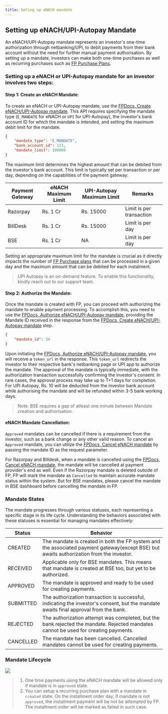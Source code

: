 ```yaml
---
title: Seting up eNACH mandate
---
```

  

## Setting up eNACH/UPI-Autopay Mandate
An eNACH/UPI-Autopay mandate represents an investor's one-time authorization through netbanking/UPI, to debit payments from their bank account without the need for further manual payment authorisation.  By setting up a mandate, investors can make both one-time purchases as well as recurring purchases such as [FP Purchase Plans](https://fintechprimitives.com/docs/api/#mf-purchase-plans).

### Setting up a eNACH or UPI-Autopay mandate for an investor involves two steps:
#### Step 1: Create an eNACH Mandate:
To create an eNACH or UPI-Autopay mandate, use the [FPDocs, Create eNACH/UPI-Autopay mandate](https://fintechprimitives.com/docs/api/#create-a-mandate-enach). This API requires specifying the mandate type (`E_MANDATE` for eNACH or `UPI` for UPI-Autopay), the investor's bank account ID for which the mandate is intended, and setting the maximum debit limit for the mandate.
```json
{
	"mandate_type": "E_MANDATE",
	"bank_account_id": 123,
	"mandate_limit": 100000
}
```

The maximum limit determines the highest amount that can be debited from the investor's bank account. This limit is typically set per transaction or per day, depending on the capabilities of the payment gateway:

| Payment Gateway  | eNACH Maximum Limit | UPI-Autopay Maximum Limit | Remarks                    |
|------------------|---------------------|---------------------------|----------------------------|
| Razorpay         |           Rs. 1 Cr  |               Rs. 15000 | Limit is per transaction   |
| BillDesk         |           Rs. 1 Cr  |               Rs. 15000 | Limit is per day           |
| BSE              |           Rs. 1 Cr  |                NA         | Limit is per day           |
  
Setting an appropriate maximum limit for the mandate is crucial as it directly impacts the number of [FP Purchase plans](https://fintechprimitives.com/docs/api/#mf-purchase-plans) that can be processed in a given day and the maximum amount that can be debited for each instalment. 

> UPI Autopay is an on-demand feature. To enable this functionality, kindly reach out to our support team.

#### Step 2: Authorize the Mandate:

Once the mandate is created with FP, you can proceed with authorizing the mandate to enable payment processing. To accomplish this, you need to use the [FPDocs, Authorize eNACH/UPI-Autopay mandate](https://fintechprimitives.com/docs/api/#authorize-a-mandate-enach), providing the Mandate ID received in the response from the [FPDocs, Create eNACH/UPI-Autopay mandate](https://fintechprimitives.com/docs/api/#create-a-mandate-enach) step. 

```json
{
    "mandate_id": 34
}
```

Upon initiating the [FPDocs, Authorize eNACH/UPI-Autopay mandate](https://fintechprimitives.com/docs/api/#authorize-a-mandate-enach), you will receive a `token_url` in the response. This `token_url` redirects the investor to their respective bank's netbanking page or UPI app to authorize the mandate. The approval of the mandate is typically immediate, with the authorization transaction successfully confirming the investor's consent. In rare cases, the approval process may take up to T+1 days for completion.
For UPI Autopay, Rs. 10 will be deducted from the investor bank account while authorising the mandate and will be refunded within 3-5 bank working days.

> Note: BSE requires a gap of atleast one minute between Mandate creation and authorisation. 

#### eNACH Mandate Cancellation:


`Approved` mandates can be cancelled if there is a requirement from the investor, such as a bank change or any other valid reason. To cancel an `Approved` mandate, you can utilize the [FPDocs, Cancel eNACH mandate](https://fintechprimitives.com/docs/api/#cancel-a-mandate) by passing the mandate ID as the request parameter.

For Razorpay and Billdesk, when a mandate is cancelled using the [FPDocs, Cancel eNACH mandate](https://fintechprimitives.com/docs/api/#cancel-a-mandate), the mandate will be cancelled at payment provider's end as well. Even if the Razorpay mandate is deleted outside of FP, FP will mark the mandate as `Cancelled` to maintain accurate mandate status within the system. But for BSE mandates, please cancel the mandate in BSE dashboard before cancelling the mandate in FP. 


### **Mandate States**

The mandate progresses through various statuses, each representing a specific stage in its life cycle. Understanding the behaviors associated with these statuses is essential for managing mandates effectively:



| Status | Behavior |
|---|---|
|  CREATED | The mandate is created in both the FP system and the associated payment gateway(except BSE) but awaits authorization from the investor. |
|  RECEIVED | Applicable only for BSE mandates. This means that mandate is created at BSE too, but yet to be authorized. |
|  APPROVED  | The mandate is approved and ready to be used for creating payments. |
|  SUBMITTED| The authorization transaction is successful, indicating the investor's consent, but the mandate awaits final approval from the bank. |
|  REJECTED  | The authorization attempt was completed, but the bank rejected the mandate. Rejected mandates cannot be used for creating payments. |
|  CANCELLED| The mandate has been cancelled. Cancelled mandates cannot be used for creating payments. 




### **Mandate Lifecycle**
  
<div>
  <img src="../../images/mandate-lifecycle.png">
</div>

> 1. One time payments using the eNACH mandate will be allowed only if mandate is in `approved` state. 
> 2. You can setup a recurring purchase plan with a mandate in `created` state. On the installment order day, if mandate is not `approved`, the installment payment will be not be attempted by FP. The installment order will be marked as failed in such case.
